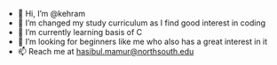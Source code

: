 - 👋 Hi, I’m @kehram
- 👀 I’m changed my study curriculum as I find good interest in coding
- 🌱 I’m currently learning basis of C
- 💞️ I’m looking for beginners like me who also has a great interest in it
- 📫 Reach me at hasibul.mamur@northsouth.edu

<!---
kehram/kehram is a ✨ special ✨ repository because its `README.md` (this file) appears on your GitHub profile.
You can click the Preview link to take a look at your changes.
--->
